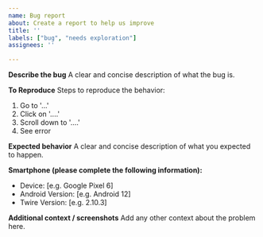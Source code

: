 ```yaml
---
name: Bug report
about: Create a report to help us improve
title: ''
labels: ["bug", "needs exploration"]
assignees: ''

---
```


**Describe the bug**
A clear and concise description of what the bug is.

**To Reproduce**
Steps to reproduce the behavior:
1. Go to '...'
2. Click on '....'
3. Scroll down to '....'
4. See error

**Expected behavior**
A clear and concise description of what you expected to happen.

**Smartphone (please complete the following information):**
 - Device: [e.g. Google Pixel 6]
 - Android Version: [e.g. Android 12]
 - Twire Version: [e.g. 2.10.3]

**Additional context / screenshots**
Add any other context about the problem here.
